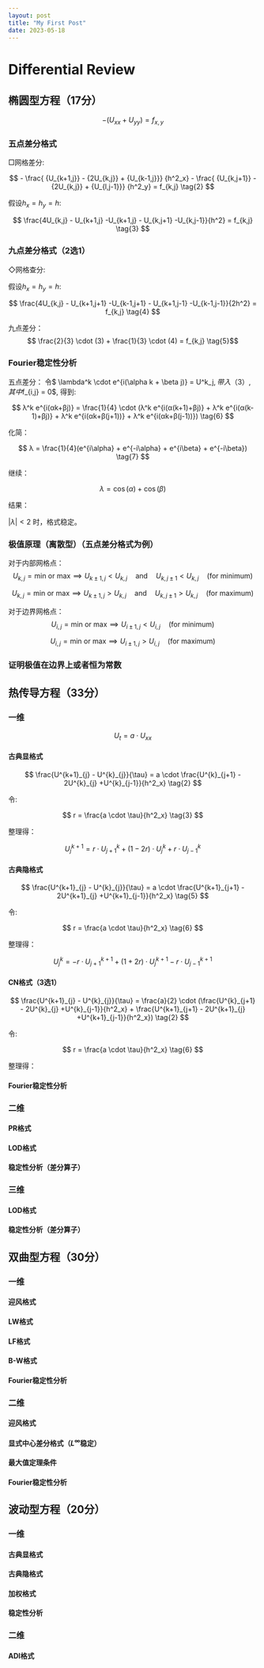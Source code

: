 ```yaml
---
layout: post
title: "My First Post"
date: 2023-05-18
---
```


# Differential Review

<!-- ## 我是sbbfx -->

## 椭圆型方程（17分）

$$ -(U_{xx}+U_{yy}) = f_{x,y} \tag{1}
$$

### 五点差分格式



□网格差分:


$$ - \frac{ {U_{k+1,j}} - {2U_{k,j}} + {U_{k-1,j}}} {h^2_x} - \frac{ {U_{k,j+1}} - {2U_{k,j}} + {U_{l,j-1}}} {h^2_y} = f_{k,j} \tag{2}
$$

假设$h_x = h_y = h$:

$$ \frac{4U_{k,j} - U_{k+1,j} -U_{k+1,j} - U_{k,j+1} -U_{k,j-1}}{h^2} = f_{k,j} \tag{3}
$$

### 九点差分格式（2选1）


◇网格查分:

假设$h_x = h_y = h$:

$$ \frac{4U_{k,j} - U_{k+1,j+1} -U_{k-1,j+1} - U_{k+1,j-1} -U_{k-1,j-1}}{2h^2} = f_{k,j} \tag{4}
$$

九点差分：
$$ \frac{2}{3} \cdot (3) + \frac{1}{3} \cdot (4) = f_{k,j} \tag{5}$$

### Fourier稳定性分析

五点差分：
令$ \lambda^k \cdot e^{i(\alpha k + \beta j)} = U^k_j$, 带入（3）,其中$f_{i,j} = 0$, 得到:

$$ λ^k e^{i(αk+βj)} = \frac{1}{4} \cdot (λ^k e^{i(α(k+1)+βj)} + λ^k e^{i(α(k-1)+βj)} + λ^k e^{i(αk+β(j+1))} + λ^k e^{i(αk+β(j-1))}) \tag{6}
$$

化简：

$$ λ = \frac{1}{4}(e^{i\alpha} + e^{-i\alpha} + e^{i\beta} + e^{-i\beta}) \tag{7}
$$

继续：

$$ λ = \cos(α) + \cos(β) \tag{8}
$$

结果：

$|λ|<2$ 时，格式稳定。


### 极值原理（离散型）（五点差分格式为例）

对于内部网格点：
$$U_{k,j} = \text{min or max} \implies U_{k \pm 1,j} < U_{k,j} \quad \text{and} \quad U_{k,j \pm 1} < U_{k,j} \quad (\text{for minimum}) \tag{8}
$$

$$U_{k,j} = \text{min or max} \implies U_{k \pm 1,j} > U_{k,j} \quad \text{and} \quad U_{k,j \pm 1} > U_{k,j} \quad (\text{for maximum}) \tag{9}
$$

对于边界网格点：
$$ U_{i,j} = \text{min or max} \implies U_{i\pm1,j} < U_{i,j} \quad (\text{for minimum}) \tag{11}
$$

$$ U_{i,j} = \text{min or max} \implies U_{i\pm1,j} > U_{i,j} \quad (\text{for maximum}) \tag{12}
$$

### 证明极值在边界上或者恒为常数


## 热传导方程（33分）

### 一维

$$ U_t = a \cdot U_{xx} \tag{1}
$$

#### 古典显格式

$$ \frac{U^{k+1}_{j} - U^{k}_{j}}{\tau} = a \cdot \frac{U^{k}_{j+1} - 2U^{k}_{j} +U^{k}_{j-1}}{h^2_x} \tag{2}
$$

令:

$$ r = \frac{a \cdot \tau}{h^2_x} \tag{3}
$$

整理得：

$$ U^{k+1}_{j} = r \cdot U^{k}_{j+1} +(1 - 2r) \cdot U^{k}_{j} + r \cdot U^{k}_{j-1} \tag{4}
$$

#### 古典隐格式

$$ \frac{U^{k+1}_{j} - U^{k}_{j}}{\tau} = a \cdot \frac{U^{k+1}_{j+1} - 2U^{k+1}_{j} +U^{k+1}_{j-1}}{h^2_x} \tag{5}
$$

令:

$$ r = \frac{a \cdot \tau}{h^2_x} \tag{6}
$$

整理得：

$$ U^{k}_{j} = -r \cdot U^{k+1}_{j+1} +(1 + 2r) \cdot U^{k+1}_{j} - r \cdot U^{k+1}_{j-1} \tag{7}
$$

#### CN格式（3选1）

$$ \frac{U^{k+1}_{j} - U^{k}_{j}}{\tau} = \frac{a}{2} \cdot (\frac{U^{k}_{j+1} - 2U^{k}_{j} +U^{k}_{j-1}}{h^2_x} + \frac{U^{k+1}_{j+1} - 2U^{k+1}_{j} +U^{k+1}_{j-1}}{h^2_x}) \tag{2}
$$

令:

$$ r = \frac{a \cdot \tau}{h^2_x} \tag{6}
$$

整理得：

#### Fourier稳定性分析

### 二维
#### PR格式
#### LOD格式
#### 稳定性分析（差分算子）

### 三维
#### LOD格式
#### 稳定性分析（差分算子）


## 双曲型方程（30分）

### 一维
#### 迎风格式
#### LW格式
#### LF格式
#### B-W格式
#### Fourier稳定性分析

### 二维
#### 迎风格式
#### 显式中心差分格式（$L^{\infty}$稳定）
#### 最大值定理条件
#### Fourier稳定性分析


## 波动型方程（20分）

### 一维
#### 古典显格式
#### 古典隐格式
#### 加权格式
#### 稳定性分析

### 二维
#### ADI格式